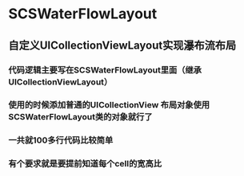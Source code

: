 # SCSWaterFlowLayout
## 自定义UICollectionViewLayout实现瀑布流布局
### 代码逻辑主要写在SCSWaterFlowLayout里面（继承UICollectionViewLayout）
### 使用的时候添加普通的UICollectionView 布局对象使用SCSWaterFlowLayout类的对象就行了
### 一共就100多行代码比较简单
### 有个要求就是要提前知道每个cell的宽高比
